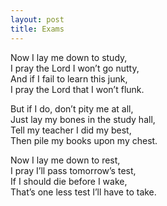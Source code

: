 ```yaml
---
layout: post
title: Exams
---
```

Now I lay me down to study,  
I pray the Lord I won&#8217;t go nutty,  
And if I fail to learn this junk,  
I pray the Lord that I won&#8217;t flunk.

But if I do, don&#8217;t pity me at all,  
Just lay my bones in the study hall,  
Tell my teacher I did my best,  
Then pile my books upon my chest.

Now I lay me down to rest,  
I pray I&#8217;ll pass tomorrow&#8217;s test,  
If I should die before I wake,  
That&#8217;s one less test I&#8217;ll have to take.
